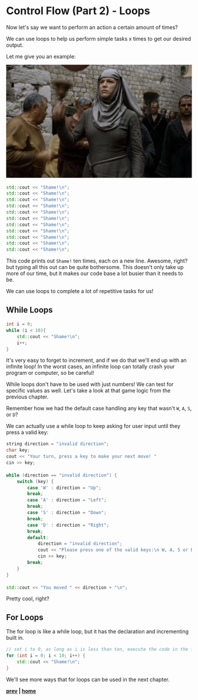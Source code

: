 # Control Flow (Part 2) - Loops

Now let's say we want to perform an action a certain amount of times?

We can use loops to help us perform simple tasks x times to get our desired output.

Let me give you an example:

<img src="./assets/Unella-the-Shame-Nun.png" alt="image of Unella the shame Nun"/>


```c++
std::cout << "Shame!\n";
std::cout << "Shame!\n";
std::cout << "Shame!\n";
std::cout << "Shame!\n";
std::cout << "Shame!\n";
std::cout << "Shame!\n";
std::cout << "Shame!\n";
std::cout << "Shame!\n";
std::cout << "Shame!\n";
std::cout << "Shame!\n";
std::cout << "Shame!\n";
```

This code prints out `Shame!` ten times, each on a new line. Awesome, right? but typing all this out can be quite bothersome. This doesn't only take up more of our time, but it makes our code base a lot busier than it needs to be.

We can use loops to complete a lot of repetitive tasks for us!

## While Loops

```c++
int i = 0;
while (i < 10){
    std::cout << "Shame!\n";
    i++;
}
```

It's very easy to forget to increment, and if we do that we'll end up with an infinite loop! In the worst cases, an infinite loop can totally crash your program or computer, so be careful!

While loops don't have to be used with just numbers! We can test for specific values as well. Let's take a look at that game logic from the previous chapter. 

Remember how we had the default case handling any key that wasn't `W`, `A`, `S`, or `D`? 

We can actually use a while loop to keep asking for user input until they press a valid key:

```c++
string direction = "invalid direction";
char key;
cout << "Your turn, press a key to make your next move! "
cin >> key;

while (direction == "invalid direction") {
    switch (key) {
        case 'W' : direction = "Up";
        break;
        case 'A' : direction = "Left";
        break;
        case 'S' : direction = "Down";
        break;
        case 'D' : direction = "Right";
        break;
        default: 
            direction = "invalid direction";
            cout << "Please press one of the valid keys:\n W, A, S or D ";
            cin >> key;
        break;
    }
}

std::cout << "You moved " << direction + "\n";
```

Pretty cool, right?

## For Loops

The for loop is like a while loop, but it has the declaration and incrementing built in.

```c++
// set i to 0, as long as i is less than ten, execute the code in the for block and then increment i by 1
for (int i = 0; i < 10; i++) {
    std::cout << "Shame!\n";
}
```

We'll see more ways that for loops can be used in the next chapter.

**[prev](../03_Conditionals) | [home](../README.md) <!-- | [next](../05_ArraysAndDictionaries) -->**
